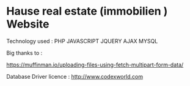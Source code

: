 
# Hause real estate  (immobilien ) Website 

Technology used : PHP JAVASCRIPT JQUERY AJAX MYSQL

Big thanks to : 

https://muffinman.io/uploading-files-using-fetch-multipart-form-data/ 

Database Driver licence :
 http://www.codexworld.com 

